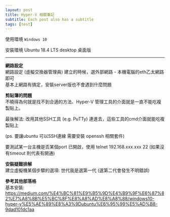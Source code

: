 ```yaml
---
layout: post
title: Hyper-V 相關筆記
subtitle: Each post also has a subtitle
tags: [test]
---
```




使用環境 `Windows 10`
 
安裝環境 Ubuntu 18.4 LTS desktop 桌面版  

---


**網路設定**  
網路設定 (虛擬交換器管理員) 建立的時候，選外部網路 - 本機電腦的eth乙太網路即可  
基本上網路有搞定，安裝server版也不會遇到什麼問題

 

**剪貼簿的問題**  
不曉得為何就是找不到合適的方法、Hyper-V 管理工具的介面就是一直不能吃複製貼上。  

最後解法: 改用其他SSH工具 (e.g.  PuTTy) 連進去，這些工具的cmd介面就能吃複製貼上  

(ps. 要讓ubuntu 可以SSH連線  需要安裝 openssh 相關套件)  

要測試某一台主機是否某個port 已開啟，使用 telnet 192.168.xxx.xxx  22    (如果沒有timeout 則代表有開通)  

 

 

 
 
**安裝疑難排解**  
建立虛擬機某個步驟的選項: 世代我是選第一代 (選第二代會發生不明錯誤)  

 

 

**參考其他部落格**  
基本安裝:  
https://medium.com/%E4%BC%81%E9%B5%9D%E4%B9%9F%E6%87%82%E7%A8%8B%E5%BC%8F%E8%A8%AD%E8%A8%88/windows10-hyper-v%E5%AE%89%E8%A3%9Dubuntu%E6%95%99%E5%AD%B8-9dad101dc1aa
